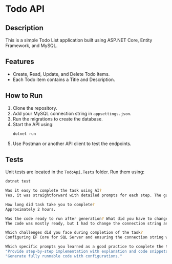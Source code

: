 # Todo API

## Description

This is a simple Todo List application built using ASP.NET Core, Entity Framework, and MySQL.

## Features

- Create, Read, Update, and Delete Todo Items.
- Each Todo item contains a Title and Description.

## How to Run

1. Clone the repository.
2. Add your MySQL connection string in `appsettings.json`.
3. Run the migrations to create the database.
4. Start the API using:
    ```bash
    dotnet run
    ```
5. Use Postman or another API client to test the endpoints.

## Tests

Unit tests are located in the `TodoApi.Tests` folder. Run them using:
```bash
dotnet test

Was it easy to complete the task using AI?
Yes, it was straightforward with detailed prompts for each step. The guidance helped structure the API properly.

How long did task take you to complete?
Approximately 2 hours.

Was the code ready to run after generation? What did you have to change to make it usable?
The code was mostly ready, but I had to change the connection string and switch the provider to SQL Server (SSMS) for convenience and better compatibility with my workflow.

Which challenges did you face during completion of the task?
Configuring EF Core for SQL Server and ensuring the connection string was correct for the SSMS setup.

Which specific prompts you learned as a good practice to complete the task?
"Provide step-by-step implementation with explanation and code snippets."
"Generate fully runnable code with configurations."